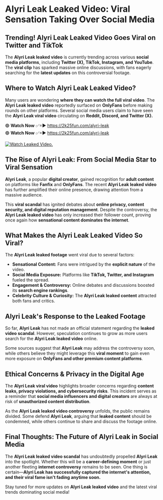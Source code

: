 # Alyri Leak Leaked Video: Viral Sensation Taking Over Social Media

## **Trending! Alyri Leak Leaked Video Goes Viral on Twitter and TikTok**
The **Alyri Leak leaked video** is currently trending across various **social media platforms**, including **Twitter (X), TikTok, Instagram, and YouTube**. The **viral clip** has sparked massive online discussions, with fans eagerly searching for the **latest updates** on this controversial footage.

## **Where to Watch Alyri Leak Leaked Video?**
Many users are wondering **where they can watch the full viral video**. The **Alyri Leak leaked video** reportedly surfaced on **OnlyFans** before making rounds on other platforms. Several social media users claim to have seen the **Alyri Leak viral video** circulating on **Reddit, Discord, and Twitter (X).**

🟢 **Watch Now** ✅=► https://2k25fun.com/alyri-leak  
🟢 **Watch Now** ✅=► https://2k25fun.com/alyri-leak  

[![Watch Leaked Video.](https://miro.medium.com/v2/resize:fit:828/format:webp/1*cilzJN44JGOrTw9NJCrNHA.gif "Watch Leaked Video")](https://2k25fun.com/alyri-leak)

## **The Rise of Alyri Leak: From Social Media Star to Viral Sensation**
**Alyri Leak**, a popular **digital creator**, gained recognition for **adult content** on platforms like **Fanfix** and **OnlyFans**. The recent **Alyri Leak leaked video** has further amplified their online presence, drawing attention from a massive audience.

This **viral scandal** has ignited debates about **online privacy, content security, and digital reputation management**. Despite the controversy, the **Alyri Leak leaked video** has only increased their follower count, proving once again how **sensational content dominates the internet**.

## **What Makes the Alyri Leak Leaked Video So Viral?**
The **Alyri Leak leaked footage** went viral due to several factors:
- **Sensational Content:** Fans were intrigued by the **explicit nature** of the video.
- **Social Media Exposure:** Platforms like **TikTok, Twitter, and Instagram** fueled the spread.
- **Engagement & Controversy:** Online debates and discussions boosted its **search engine rankings**.
- **Celebrity Culture & Curiosity:** The **Alyri Leak leaked content** attracted both fans and critics.

## **Alyri Leak's Response to the Leaked Footage**
So far, **Alyri Leak** has not made an official statement regarding the **leaked video scandal**. However, speculation continues to grow as more users search for the **Alyri Leak leaked video** online.

Some sources suggest that **Alyri Leak** may address the controversy soon, while others believe they might leverage this **viral moment** to gain even more exposure on **OnlyFans and other premium content platforms**.

## **Ethical Concerns & Privacy in the Digital Age**
The **Alyri Leak viral video** highlights broader concerns regarding **content leaks, privacy violations, and cybersecurity risks**. This incident serves as a reminder that **social media influencers and digital creators** are always at risk of **unauthorized content distribution**.

As the **Alyri Leak leaked video controversy** unfolds, the public remains divided. Some defend **Alyri Leak**, arguing that **leaked content** should be condemned, while others continue to share and discuss the footage online.

## **Final Thoughts: The Future of Alyri Leak in Social Media**
The **Alyri Leak leaked video scandal** has undoubtedly propelled **Alyri Leak** into the spotlight. Whether this will be a **career-defining moment** or just another fleeting **internet controversy** remains to be seen. One thing is certain—**Alyri Leak has successfully captured the internet's attention, and their viral fame isn't fading anytime soon.**

Stay tuned for more updates on **Alyri Leak leaked video** and the latest viral trends dominating social media!